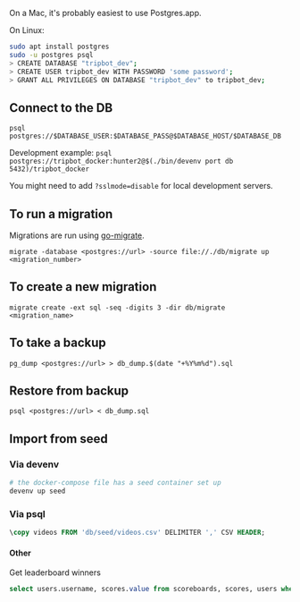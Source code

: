 On a Mac, it's probably easiest to use Postgres.app.

On Linux:

```bash
sudo apt install postgres
sudo -u postgres psql
> CREATE DATABASE "tripbot_dev";
> CREATE USER tripbot_dev WITH PASSWORD 'some password';
> GRANT ALL PRIVILEGES ON DATABASE "tripbot_dev" to tripbot_dev;
```

## Connect to the DB

`psql postgres://$DATABASE_USER:$DATABASE_PASS@$DATABASE_HOST/$DATABASE_DB`

Development example:
`psql postgres://tripbot_docker:hunter2@$(./bin/devenv port db 5432)/tripbot_docker`

You might need to add `?sslmode=disable` for local development servers.

## To run a migration

Migrations are run using [go-migrate](https://github.com/golang-migrate/migrate).

`migrate -database <postgres://url> -source file://./db/migrate up <migration_number>`

## To create a new migration

`migrate create -ext sql -seq -digits 3 -dir db/migrate <migration_name>`

## To take a backup

`pg_dump <postgres://url> > db_dump.$(date "+%Y%m%d").sql`


## Restore from backup

`psql <postgres://url> < db_dump.sql`

## Import from seed

### Via devenv

```bash
# the docker-compose file has a seed container set up
devenv up seed
```


### Via psql

```sql
\copy videos FROM 'db/seed/videos.csv' DELIMITER ',' CSV HEADER;
```

#### Other

Get leaderboard winners
```sql
select users.username, scores.value from scoreboards, scores, users where scoreboards.name = 'guess_state_2021_01' and scores.user_id = users.id and scores.scoreboard_id = scoreboards.id ORDER BY scores.value DESC LIMIT 10;
```
